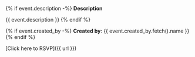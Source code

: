 {% if event.description -%}
**Description**

{{ event.description }}
{% endif %}

{% if event.created_by -%}
**Created by**: {{ event.created_by.fetch().name }}
{% endif %}

[Click here to RSVP]({{ url }})
